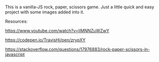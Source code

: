 This is a vanilla-JS rock, paper, scissors game. Just a little quick and easy project with some images added into it. 

Resources:

https://www.youtube.com/watch?v=liMNNZuWZwY

https://codepen.io/TravisHi/pen/zrypXY

https://stackoverflow.com/questions/17976883/rock-paper-scissors-in-javascript
